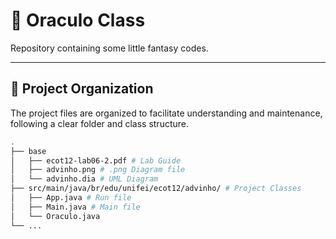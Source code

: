 ﻿# 📅 Oraculo Class

Repository containing some little fantasy codes.

---

## 📂 Project Organization

The project files are organized to facilitate understanding and maintenance, following a clear folder and class structure.

```bash
.
├── base
│   ├── ecot12-lab06-2.pdf # Lab Guide
│   ├── advinho.png # .png Diagram file
│   └── advinho.dia # UML Diagram
├── src/main/java/br/edu/unifei/ecot12/advinho/ # Project Classes
│   ├── App.java # Run file
│   ├── Main.java # Main file
│   └── Oraculo.java
└── ...

```
